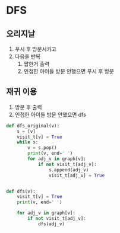 # DFS

## 오리지날
1. 푸시 후 방문시키고
2. 다음을 반복
   1. 팝한거 출력
   2. 인접한 아이들 방문 안했으면 푸시 후 방문

## 재귀 이용
1. 방문 후 출력
2. 인접한 아이들 방문 안했으면 dfs

```python
def dfs_original(v):
    s = [v]
    visit_t[v] = True
    while s:
        v = s.pop()
        print(v, end=' ')
        for adj_v in graph[v]:
            if not visit_t[adj_v]:
                s.append(adj_v)
                visit_t[adj_v] = True


def dfs(v):
    visit_t[v] = True
    print(v, end=' ')

    for adj_v in graph[v]:
        if not visit_t[adj_v]:
            dfs(adj_v)
```